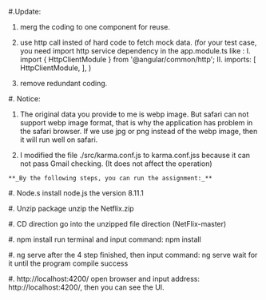 #.Update:
1. merg the coding to one component for reuse.
2. use http call insted of hard code to fetch mock data.
(for your test case, you need import http service dependency in the app.module.ts  like : 
I. import { HttpClientModule } from '@angular/common/http';
II. imports: [
    HttpClientModule,
  ],
)

3. remove redundant coding.



#. Notice: 
1. The original data you provide to me is webp image. But safari can not support webp image format, that is why the application has problem in the safari browser. If we use jpg or png instead of the webp image, then it will run well on safari.

2. I modified the file  ./src/karma.conf.js to karma.conf.jss because it can not pass Gmail checking.
   (It does not affect the operation)
   
   
`**_By the following steps, you can run the assignment:_**`

#. Node.s
install node.js the version 8.11.1 

#. Unzip package
unzip the Netflix.zip

#. CD direction 
go into the unzipped file direction (NetFlix-master)

#. npm install
 run terminal and input command:   npm install

#. ng serve
 after the 4 step finished, then input command: ng serve
 wait for it until the program compile success

#.  http://localhost:4200/
open browser and input address:     http://localhost:4200/, then you can see the UI.

